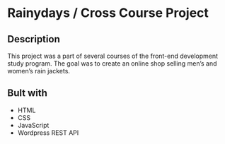 # Rainydays / Cross Course Project

## Description

This project was a part of several courses of the front-end development study program. The goal was to create an online shop selling men’s and women’s rain jackets.

## Bult with

- HTML
- CSS
- JavaScript
- Wordpress REST API
